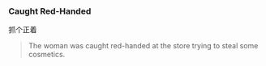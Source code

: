 ### Caught Red-Handed

抓个正着

> The woman was caught red-handed at the store trying to steal some cosmetics.
